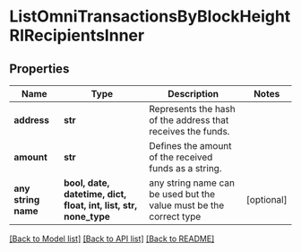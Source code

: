 # ListOmniTransactionsByBlockHeightRIRecipientsInner


## Properties
Name | Type | Description | Notes
------------ | ------------- | ------------- | -------------
**address** | **str** | Represents the hash of the address that receives the funds. | 
**amount** | **str** | Defines the amount of the received funds as a string. | 
**any string name** | **bool, date, datetime, dict, float, int, list, str, none_type** | any string name can be used but the value must be the correct type | [optional]

[[Back to Model list]](../README.md#documentation-for-models) [[Back to API list]](../README.md#documentation-for-api-endpoints) [[Back to README]](../README.md)


